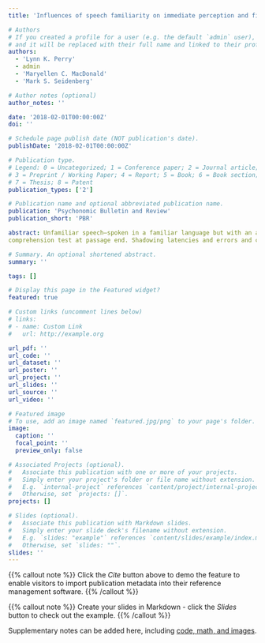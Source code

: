 ```yaml
---
title: 'Influences of speech familiarity on immediate perception and final comprehension'

# Authors
# If you created a profile for a user (e.g. the default `admin` user), write the username (folder name) here
# and it will be replaced with their full name and linked to their profile.
authors:
  - 'Lynn K. Perry'
  - admin
  - 'Maryellen C. MacDonald'
  - 'Mark S. Seidenberg'

# Author notes (optional)
author_notes: ''

date: '2018-02-01T00:00:00Z'
doi: ''

# Schedule page publish date (NOT publication's date).
publishDate: '2018-02-01T00:00:00Z'

# Publication type.
# Legend: 0 = Uncategorized; 1 = Conference paper; 2 = Journal article;
# 3 = Preprint / Working Paper; 4 = Report; 5 = Book; 6 = Book section;
# 7 = Thesis; 8 = Patent
publication_types: ['2']

# Publication name and optional abbreviated publication name.
publication: 'Psychonomic Bulletin and Review'
publication_short: 'PBR'

abstract: Unfamiliar speech—spoken in a familiar language but with an accent different from the listener’s—is known to increase comprehension difficulty. However, there is evidence of listeners’ rapid adaptation to unfamiliar accents (although perhaps not to the level of familiar accents). This paradox might emerge from prior focus on isolated word perception and/or use of single comprehension measures. We investigated processing of fluent connected speech spoken either in a familiar or unfamiliar accent, using participants’ ability to shadow the speech as an immediate measure as well as a
comprehension test at passage end. Shadowing latencies and errors and comprehension errors increased for Unfamiliar relative to Familiar Speech conditions, especially for relatively informal rather than more academic content. Additionally, there was evidence of less adaptation to Unfamiliar than Familiar Speech. These results suggest that unfamiliar speech imposes costs, especially in the immediate timescale of perceiving speech.

# Summary. An optional shortened abstract.
summary: ''

tags: []

# Display this page in the Featured widget?
featured: true

# Custom links (uncomment lines below)
# links:
# - name: Custom Link
#   url: http://example.org

url_pdf: ''
url_code: ''
url_dataset: ''
url_poster: ''
url_project: ''
url_slides: ''
url_source: ''
url_video: ''

# Featured image
# To use, add an image named `featured.jpg/png` to your page's folder.
image:
  caption: ''
  focal_point: ''
  preview_only: false

# Associated Projects (optional).
#   Associate this publication with one or more of your projects.
#   Simply enter your project's folder or file name without extension.
#   E.g. `internal-project` references `content/project/internal-project/index.md`.
#   Otherwise, set `projects: []`.
projects: []

# Slides (optional).
#   Associate this publication with Markdown slides.
#   Simply enter your slide deck's filename without extension.
#   E.g. `slides: "example"` references `content/slides/example/index.md`.
#   Otherwise, set `slides: ""`.
slides: ''
---
```


{{% callout note %}}
Click the _Cite_ button above to demo the feature to enable visitors to import publication metadata into their reference management software.
{{% /callout %}}

{{% callout note %}}
Create your slides in Markdown - click the _Slides_ button to check out the example.
{{% /callout %}}

Supplementary notes can be added here, including [code, math, and images](https://wowchemy.com/docs/writing-markdown-latex/).